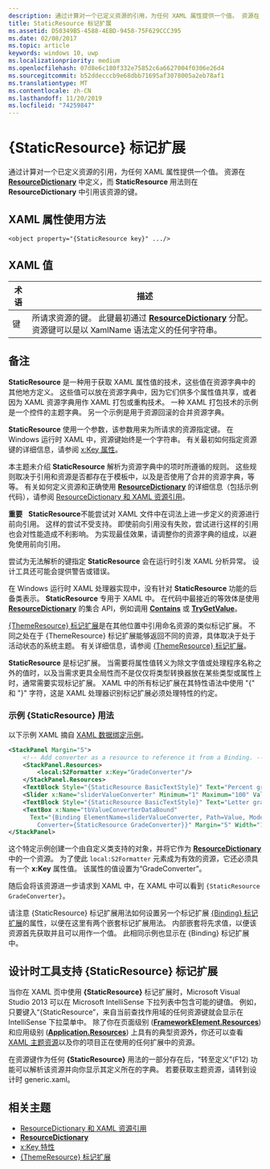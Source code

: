 ```yaml
---
description: 通过计算对一个已定义资源的引用，为任何 XAML 属性提供一个值。 资源在 ResourceDictionary 中定义，而 StaticResource 用法则在 ResourceDictionary 中引用该资源的键。
title: StaticResource 标记扩展
ms.assetid: D50349B5-4588-4EBD-9458-75F629CCC395
ms.date: 02/08/2017
ms.topic: article
keywords: windows 10, uwp
ms.localizationpriority: medium
ms.openlocfilehash: 07d8e6c180f332e75852c6a6627004f0306e26d4
ms.sourcegitcommit: b52ddecccb9e68dbb71695af3078005a2eb78af1
ms.translationtype: MT
ms.contentlocale: zh-CN
ms.lasthandoff: 11/20/2019
ms.locfileid: "74259847"
---
```

# <a name="staticresource-markup-extension"></a>{StaticResource} 标记扩展


通过计算对一个已定义资源的引用，为任何 XAML 属性提供一个值。 资源在 [**ResourceDictionary**](https://docs.microsoft.com/uwp/api/Windows.UI.Xaml.ResourceDictionary) 中定义，而 **StaticResource** 用法则在 **ResourceDictionary** 中引用该资源的键。

## <a name="xaml-attribute-usage"></a>XAML 属性使用方法

``` syntax
<object property="{StaticResource key}" .../>
```

## <a name="xaml-values"></a>XAML 值

| 术语 | 描述 |
|------|-------------|
| 键 | 所请求资源的键。 此键最初通过 [**ResourceDictionary**](https://docs.microsoft.com/uwp/api/Windows.UI.Xaml.ResourceDictionary) 分配。 资源键可以是以 XamlName 语法定义的任何字符串。 |

## <a name="remarks"></a>备注

**StaticResource** 是一种用于获取 XAML 属性值的技术，这些值在资源字典中的其他地方定义。 这些值可以放在资源字典中，因为它们供多个属性值共享，或者因为 XAML 资源字典用作 XAML 打包或重构技术。 一种 XAML 打包技术的示例是一个控件的主题字典。 另一个示例是用于资源回滚的合并资源字典。

**StaticResource** 使用一个参数，该参数用来为所请求的资源指定键。 在 Windows 运行时 XAML 中，资源键始终是一个字符串。 有关最初如何指定资源键的详细信息，请参阅 [x:Key 属性](x-key-attribute.md)。

本主题未介绍 **StaticResource** 解析为资源字典中的项时所遵循的规则。 这些规则取决于引用和资源是否都存在于模板中，以及是否使用了合并的资源字典，等等。 有关如何定义资源和正确使用 [**ResourceDictionary**](https://docs.microsoft.com/uwp/api/Windows.UI.Xaml.ResourceDictionary) 的详细信息（包括示例代码），请参阅 [ResourceDictionary 和 XAML 资源引用](https://docs.microsoft.com/windows/uwp/controls-and-patterns/resourcedictionary-and-xaml-resource-references)。

**重要**   **StaticResource**不能尝试对 XAML 文件中在词法上进一步定义的资源进行前向引用。 这样的尝试不受支持。 即使前向引用没有失败，尝试进行这样的引用也会对性能造成不利影响。 为实现最佳效果，请调整你的资源字典的组成，以避免使用前向引用。

尝试为无法解析的键指定 **StaticResource** 会在运行时引发 XAML 分析异常。 设计工具还可能会提供警告或错误。

在 Windows 运行时 XAML 处理器实现中，没有针对 **StaticResource** 功能的后备类表示。 **StaticResource** 专用于 XAML 中。 在代码中最接近的等效体是使用 [**ResourceDictionary**](https://docs.microsoft.com/uwp/api/Windows.UI.Xaml.ResourceDictionary) 的集合 API，例如调用 [**Contains**](https://docs.microsoft.com/uwp/api/windows.ui.xaml.resourcedictionary.contains) 或 [**TryGetValue**](https://docs.microsoft.com/uwp/api/windows.ui.xaml.resourcedictionary.trygetvalue)。

[{ThemeResource} 标记扩展](themeresource-markup-extension.md)是在其他位置中引用命名资源的类似标记扩展。 不同之处在于 {ThemeResource} 标记扩展能够返回不同的资源，具体取决于处于活动状态的系统主题。 有关详细信息，请参阅 [{ThemeResource} 标记扩展](themeresource-markup-extension.md)。

**StaticResource** 是标记扩展。 当需要将属性值转义为除文字值或处理程序名称之外的值时，以及当需求更具全局性而不是仅仅将类型转换器放在某些类型或属性上时，通常需要实现标记扩展。 XAML 中的所有标记扩展在其特性语法中使用 "\{" 和 "\}" 字符，这是 XAML 处理器识别标记扩展必须处理特性的约定。

### <a name="an-example-staticresource-usage"></a>示例 {StaticResource} 用法

以下示例 XAML 摘自 [XAML 数据绑定示例](https://github.com/Microsoft/Windows-universal-samples/tree/master/Samples/XamlBind)。

```xml
<StackPanel Margin="5">
    <!-- Add converter as a resource to reference it from a Binding. --> 
    <StackPanel.Resources>
        <local:S2Formatter x:Key="GradeConverter"/>
    </StackPanel.Resources>
    <TextBlock Style="{StaticResource BasicTextStyle}" Text="Percent grade:" Margin="5" />
    <Slider x:Name="sliderValueConverter" Minimum="1" Maximum="100" Value="70" Margin="5"/>
    <TextBlock Style="{StaticResource BasicTextStyle}" Text="Letter grade:" Margin="5"/>
    <TextBox x:Name="tbValueConverterDataBound"
      Text="{Binding ElementName=sliderValueConverter, Path=Value, Mode=OneWay,  
        Converter={StaticResource GradeConverter}}" Margin="5" Width="150"/> 
</StackPanel> 
```

这个特定示例创建一个由自定义类支持的对象，并将它作为 [**ResourceDictionary**](https://docs.microsoft.com/uwp/api/Windows.UI.Xaml.ResourceDictionary) 中的一个资源。 为了使此 `local:S2Formatter` 元素成为有效的资源，它还必须具有一个 **x:Key** 属性值。 该属性的值设置为“GradeConverter”。

随后会将该资源进一步请求到 XAML 中，在 XAML 中可以看到 `{StaticResource GradeConverter}`。

请注意 {StaticResource} 标记扩展用法如何设置另一个标记扩展 [{Binding} 标记扩展](binding-markup-extension.md)的属性，以便在这里有两个嵌套标记扩展用法。 内部嵌套将先求值，以便该资源首先获取并且可以用作一个值。 此相同示例也显示在 {Binding} 标记扩展中。

## <a name="design-time-tools-support-for-the-staticresource-markup-extension"></a>设计时工具支持 **{StaticResource}** 标记扩展

当你在 XAML 页中使用 **{StaticResource}** 标记扩展时，Microsoft Visual Studio 2013 可以在 Microsoft IntelliSense 下拉列表中包含可能的键值。 例如，只要键入“{StaticResource”，来自当前查找作用域的任何资源键就会显示在 IntelliSense 下拉菜单中。 除了你在页面级别 ([**FrameworkElement.Resources**](https://docs.microsoft.com/uwp/api/windows.ui.xaml.frameworkelement.resources)) 和应用级别 ([**Application.Resources**](https://docs.microsoft.com/uwp/api/windows.ui.xaml.application.resources)) 上具有的典型资源外，你还可以查看 [XAML 主题资源](https://docs.microsoft.com/windows/uwp/controls-and-patterns/xaml-theme-resources)以及你的项目正在使用的任何扩展中的资源。

在资源键作为任何 **{StaticResource}** 用法的一部分存在后，“转至定义”(F12) 功能可以解析该资源并向你显示其定义所在的字典。 若要获取主题资源，请转到设计时 generic.xaml。

## <a name="related-topics"></a>相关主题

* [ResourceDictionary 和 XAML 资源引用](https://docs.microsoft.com/windows/uwp/controls-and-patterns/resourcedictionary-and-xaml-resource-references)
* [**ResourceDictionary**](https://docs.microsoft.com/uwp/api/Windows.UI.Xaml.ResourceDictionary)
* [x:Key 特性](x-key-attribute.md)
* [{ThemeResource} 标记扩展](themeresource-markup-extension.md)

